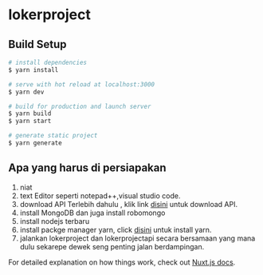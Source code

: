 # lokerproject

## Build Setup

```bash
# install dependencies
$ yarn install

# serve with hot reload at localhost:3000
$ yarn dev

# build for production and launch server
$ yarn build
$ yarn start

# generate static project
$ yarn generate
```
## Apa yang harus di persiapakan

1. niat
2. text Editor seperti notepad++,visual studio code.
3. download API Terlebih dahulu , klik link [disini](https://github.com/Juancesar123/lokerprojectapi) untuk download API.
4. install MongoDB dan juga install robomongo
5. install nodejs terbaru
6. install packge manager yarn, click  [disini](https://yarnpkg.com/) untuk install yarn.
7. jalankan lokerproject dan lokerprojectapi secara bersamaan yang mana dulu sekarepe dewek seng penting jalan berdampingan.

For detailed explanation on how things work, check out [Nuxt.js docs](https://nuxtjs.org).
